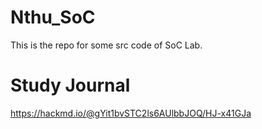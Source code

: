 # Nthu_SoC

This is the repo for some src code of SoC Lab.

#  Study Journal

https://hackmd.io/@gYit1bvSTC2ls6AUlbbJOQ/HJ-x41GJa
